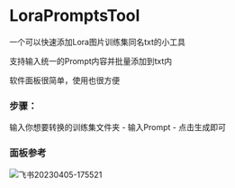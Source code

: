 # LoraPromptsTool

一个可以快速添加Lora图片训练集同名txt的小工具

支持输入统一的Prompt内容并批量添加到txt内

软件面板很简单，使用也很方便

### 步骤：

输入你想要转换的训练集文件夹  -  输入Prompt  -  点击生成即可

### 面板参考

![飞书20230405-175521](https://user-images.githubusercontent.com/35830497/230047318-a12cb168-a73f-4a7c-b6c4-8ef23bfaeda6.jpg)
